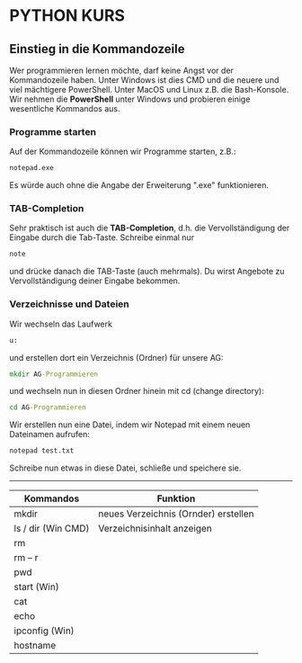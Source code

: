 
# PYTHON KURS
## Einstieg in die Kommandozeile
Wer programmieren lernen möchte, darf keine Angst vor der Kommandozeile haben. Unter Windows ist dies CMD und die neuere und viel mächtigere PowerShell. Unter MacOS und Linux z.B. die Bash-Konsole.
Wir nehmen die **PowerShell** unter Windows und probieren einige wesentliche Kommandos aus. 

### Programme starten
Auf der Kommandozeile können wir Programme starten, z.B.:

```cmd
notepad.exe
```

Es würde auch ohne die Angabe der Erweiterung ".exe" funktionieren. 

### TAB-Completion
Sehr praktisch ist auch die **TAB-Completion**, d.h. die Vervollständigung der Eingabe durch die Tab-Taste. Schreibe einmal nur

```cmd
note
```
und drücke danach die TAB-Taste (auch mehrmals). Du wirst Angebote zu Vervollständigung deiner Eingabe bekommen. 


### Verzeichnisse und Dateien
Wir wechseln das Laufwerk

```cmd
u:
```

und erstellen dort ein Verzeichnis (Ordner) für unsere AG:

```cmd
mkdir AG-Programmieren
```

und wechseln nun in diesen Ordner hinein mit cd (change directory):
```cmd
cd AG-Programmieren
```

Wir erstellen nun eine Datei, indem wir Notepad mit einem neuen Dateinamen aufrufen:
```cmd
notepad test.txt
```

Schreibe nun etwas in diese Datei, schließe und speichere sie.



---
|Kommandos|Funktion|
|---|---|
|mkdir|neues Verzeichnis (Ornder) erstellen|
|ls  /  dir  (Win CMD)|Verzeichnisinhalt anzeigen|
|rm|
|rm – r|
|pwd| 
|start   (Win)|
|cat|
|echo|
|ipconfig   (Win)|
|hostname|
